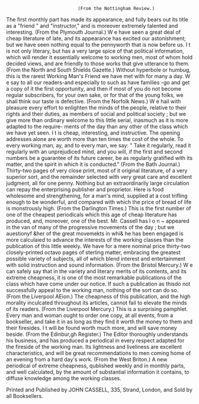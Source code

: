                                (From the Nottingham Review.)
   The first monthly part has made its appearance, and fully bears out its title as a
"friend " and "instructor," and is moreover extremely talented and interesting.
                                 (From the Plymouth Journal.)
   W e have seen a great deal of cheap literature of late, and its appearance has excited
our astonishment; but we have seen nothing equal to the pennyworth that is now before
us. I t is not only literary, but has a very large spice of that political information, which
will render it essentially welcome to working men, most of whom hold decided views,
and are friendly to those works that give utterance to them.
                         (From the North and South Shields Gazette.)
   Without hyperbole or humbug, this is the rarest Working Man's Friend we have met
with for many a day. W e say to all our readers-and especially to such as have families
-go and get a copy of it the first opportunity, and then if most of you do not become
regular subscribers, for your own sake, or for that of the young folks, we shall think our
taste is defective.
                                    (From the Norfolk News.)
   W e hail with pleasure every effort to enlighten the minds of the people, relative to their
rights and their duties, as members of social and political society ; but we give more
than ordinary welcome to this little serial, inasmuch as it is more adapted to the require-
ments of the day than any other of the class which we have yet seen. I t is cheap,
interesting, and instructive. The opening addresses alone are worth more than ten
times the cost of the whole. To every working man, ay, and to every man, we say:
" Take it regularly, read it regularly with an unprejudiced mind, and you will, if the
first and second numbers be a guarantee of its future career, be as regularly gratified with
its matter, and the spirit in which it is conducted."
                                    (From the Bath Journal.)
   Thirty-two pages of very close print, most of it original literature, of a very superior
sort, and the remainder selected with very great care and excellent judgment, all for one
penny. Nothing but an extraordinarily large circulation can repay the enterprising
publisher and proprietor. Here is food wholesome and strengthening, for a man's mind,
supplied at a cost trifling enough to be wonderful, and compared with which the price of
bread of life is monstrously high.
                                 (From the Darlington Times.)
   This is the first number of one of the cheapest periodicals which this age of cheap
literature has produced, and, moreover, one of the best. Mr. Cassell has l o n ~     appeared
in the van of many of the progressive movements of the day ; but we auestionyf &her of
the great movemekts in whi& he has been engaged is more calculaied to advance the
interests of the working classes than the publication of this little weekly. We have for a
mere nominal price thirty-two closely-printed octavo pages of sterling matter, embracing
the greatest possible variety of subjects, all of which blend interest and entertainment
with solid instruction and sound information.
                                  (From the Bristol Mercury.)
   W e can safely say that in the variety and literary merits of its contents, and its extreme
cheapness, it is one of the most remarkable publications of the class which have come
under our notice. If such a publication as thisdo not successfully appeal to the working
man, nothing of the sort can do so.
                                  (From the Liverpool AEion.)
   The cheapness of this publication, and the high morality inculcated throughout its
articles, cannot fail to elevate the minds of its readers.
                                (From the Liverpool Mercury.)
   This is a surprising pamphlet. Every man and woman ought to order one copy, at all
events, from a bookseller, and take it in as long as they find it worth the money to them
and their firesides. I t will be found worth much more, and will save money beside.
                               (From the Edinbur,gh Register.)
   The Editor thoroughly understands his business, and has produced a periodical in every
respect adapted for the fireside of the working man. Its lightness and liveliness are
excellent characteristics, and will be great recommendations to men coming home of an
evening from a hard day's work.
                                    (From the West Briton.)
   A new periodical of extreme cheapness, qublished weekly and in monthly parts, and
well calculated, by the amount of substantial information it contains, to diffuse knowledge
among the working classes.

  Printed and Published by JOHN CASSELL, 335, Strand, London, and Sold by all
Booksellers.
